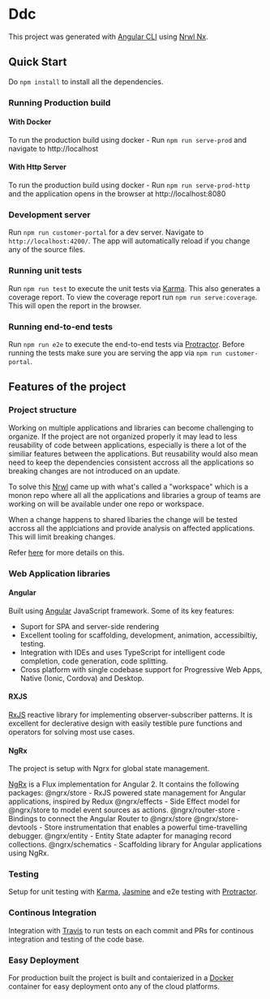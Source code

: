 # Ddc

This project was generated with [Angular CLI](https://github.com/angular/angular-cli) using [Nrwl Nx](https://nrwl.io/nx).
## Quick Start

Do `npm install` to install all the dependencies. 

### Running Production build

#### With Docker

To run the production build using docker - 
Run `npm run serve-prod` and navigate to http://localhost
#### With Http Server

To run the production build using docker - 
Run `npm run serve-prod-http` and the application opens in the browser at http://localhost:8080

### Development server

Run `npm run customer-portal` for a dev server. Navigate to `http://localhost:4200/`. The app will automatically reload if you change any of the source files.

### Running unit tests

Run `npm run test` to execute the unit tests via [Karma](https://karma-runner.github.io).
This also generates a coverage report. 
To view the coverage report run `npm run serve:coverage`. This will open the report in the browser.
### Running end-to-end tests

Run `npm run e2e` to execute the end-to-end tests via [Protractor](http://www.protractortest.org/).
Before running the tests make sure you are serving the app via `npm run customer-portal`.

## Features of the project

### Project structure
Working on multiple applications and libraries can become challenging to organize. If the project are not organized properly it may lead to less reusability of code between applications, especially is there a lot of the similiar features between the applications. But reusability would also mean need to keep the dependencies consistent accross all the applications so breaking changes are not introduced on an update. 

To solve this [Nrwl](https://nrwl.io) came up with what's called a "workspace" which is a monon repo where all all the applications and libraries a group of teams are working on will be available under one repo or workspace. 

When a change happens to shared libaries the change will be tested accross all the applciations and provide analysis on affected applications. This will limit breaking changes.

Refer [here](https://nrwl.io/nx/why-a-workspace) for more details on this.

### Web Application libraries

#### Angular

Built using [Angular](https://angular.io/) JavaScript framework.
Some of its key features:
- Suport for SPA and server-side rendering 
- Excellent tooling for scaffolding, development, animation, accessibiltiy, testing.  
- Integration with IDEs and uses TypeScript for intelligent code completion, code generation, code splitting.
- Cross platform with single codebase support for Progressive Web Apps, Native (Ionic, Cordova) and Desktop. 

#### RXJS

[RxJS](http://reactivex.io/rxjs/) reactive library for implementing observer-subscriber patterns. It is excellent for declerative design with easily testible pure functions and operators for solving most use cases. 

#### NgRx 

The project is setup with Ngrx for global state management. 

[NgRx](https://github.com/ngrx/platform) is a Flux implementation for Angular 2. It contains the following packages: 
@ngrx/store - RxJS powered state management for Angular applications, inspired by Redux
@ngrx/effects - Side Effect model for @ngrx/store to model event sources as actions.
@ngrx/router-store - Bindings to connect the Angular Router to @ngrx/store
@ngrx/store-devtools - Store instrumentation that enables a powerful time-travelling debugger.
@ngrx/entity - Entity State adapter for managing record collections.
@ngrx/schematics - Scaffolding library for Angular applications using NgRx.

### Testing

Setup for unit testing with [Karma](https://karma-runner.github.io), [Jasmine](https://jasmine.github.io/) and e2e testing with [Protractor](http://www.protractortest.org/).

### Continous Integration

Integration with [Travis](https://travis-ci.com/) to run tests on each commit and PRs for continous integration and testing of the code base. 

### Easy Deployment

For production built the project is built and contaierized in a [Docker](https://www.docker.com/) container for easy deployment onto any of the cloud platforms.




